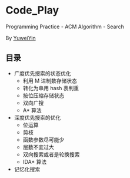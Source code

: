 # Code_Play

Programming Practice - ACM Algorithm - Search

By [YuweiYin](https://github.com/YuweiYin)

## 目录

- 广度优先搜索的状态优化
	- 利用 M 进制数存储状态
	- 转化为串用 hash 表判重
	- 按位压缩存储状态
	- 双向广搜
	- A\* 算法
- 深度优先搜索的优化
	- 位运算
	- 剪枝
	- 函数参数尽可能少
	- 层数不宜过大
	- 双向搜索或者是轮换搜索
	- IDA\* 算法
- 记忆化搜索
